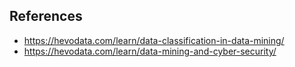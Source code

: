 ## References

- https://hevodata.com/learn/data-classification-in-data-mining/
- https://hevodata.com/learn/data-mining-and-cyber-security/
